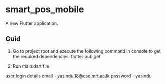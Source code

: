 # smart_pos_mobile

A new Flutter application.

## Guid
1. Go to project root and execute the following command in console to get the required dependencies:
    flutter pub get

2. Run main.dart file

user login details
    email - yasindu.18@cse.mrt.ac.lk
    password - yasindu



